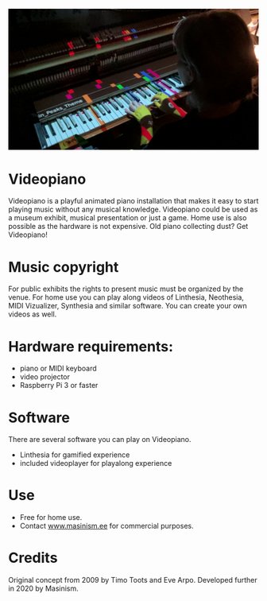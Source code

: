 ![Videopiano prototype](images/videopiano_prototype.jpg)

# Videopiano
Videopiano is a playful animated piano installation that makes it easy to start playing music without any musical knowledge. Videopiano could be used as a museum exhibit, musical presentation or just a game. Home use is also possible as the hardware is not expensive. Old piano collecting dust? Get Videopiano!

# Music copyright
For public exhibits the rights to present music must be organized by the venue. For home use you can play along videos of Linthesia, Neothesia, MIDI Vizualizer, Synthesia and similar software. You can create your own videos as well.

# Hardware requirements:
* piano or MIDI keyboard
* video projector
* Raspberry Pi 3 or faster

# Software
There are several software you can play on Videopiano. 

* Linthesia for gamified experience
* included videoplayer for playalong experience

# Use
* Free for home use.
* Contact www.masinism.ee for commercial purposes.

# Credits
Original concept from 2009 by Timo Toots and Eve Arpo. Developed further in 2020 by Masinism.
